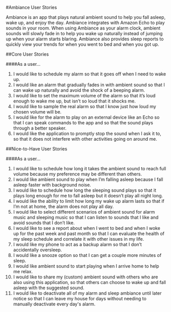 #Ambiance User Stories

Ambiance is an app that plays natural ambient sound to help you fall asleep, wake up, and enjoy the day.  Ambiance integrates with Amazon Echo to play sounds in your room.  When using Ambiance as your alarm clock, ambient sounds will slowly fade in to help you wake up naturally instead of jumping up when your alarm starts blaring.  Ambiance also provides sleep reports to quickly view your trends for when you went to bed and when you got up.

##Core User Stories

####As a user...
1. I would like to schedule my alarm so that it goes off when I need to wake up.
1. I would like an alarm that gradually fades in with ambient sound so that I can wake up naturally and avoid the shock of a beeping alarm.
1. I would like to set the maximum volume of the alarm so that it’s loud enough to wake me up, but isn’t so loud that it shocks me.
1. I would like to sample the real alarm so that I know just how loud my chosen volume will be.
1. I would like for the alarm to play on an external device like an Echo so that I can speak commands to the app and so that the sound plays through a better speaker.
1. I would like the application to promptly stop the sound when I ask it to, so that it does not interfere with other activities going on around me.

##Nice-to-Have User Stories

####As a user...
1. I would like to schedule how long it takes the ambient sound to reach full volume because my preference may be different than others.
1. I would like ambient sound to play when I’m falling asleep because I fall asleep faster with background noise.
1. I would like to schedule how long the sleeping sound plays so that it plays long enough for me to fall asleep but it doesn’t play all night long.
1. I would like the ability to limit how long my wake up alarm lasts so that if I’m not at home, the alarm does not play all day.
1. I would like to select different scenarios of ambient sound for alarm music and sleeping music so that I can listen to sounds that I like and avoid sounds that I don’t like.
1. I would like to see a report about when I went to bed and when I woke up for the past week and past month so that I can evaluate the health of my sleep schedule and correlate it with other issues in my life.
1. I would like my phone to act as a backup alarm so that I don’t accidentally oversleep.
1. I would like a snooze option so that I can get a couple more minutes of sleep.
1. I would like ambient sound to start playing when I arrive home to help me relax.
1. I would like to share my (custom) ambient sound with others who are also using this application, so that others can choose to wake up and fall asleep with the suggested sound.
1. I would like to deactivate all of my alarm and sleep ambiance until later notice so that I can leave my house for days without needing to manually deactivate every day's alarm.